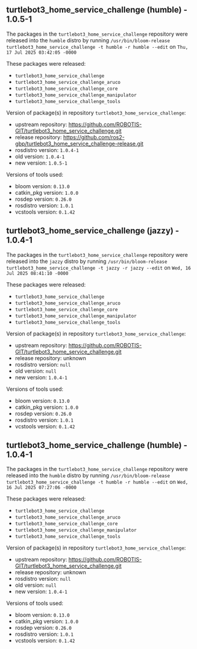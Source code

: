 ## turtlebot3_home_service_challenge (humble) - 1.0.5-1

The packages in the `turtlebot3_home_service_challenge` repository were released into the `humble` distro by running `/usr/bin/bloom-release turtlebot3_home_service_challenge -t humble -r humble --edit` on `Thu, 17 Jul 2025 03:42:05 -0000`

These packages were released:
- `turtlebot3_home_service_challenge`
- `turtlebot3_home_service_challenge_aruco`
- `turtlebot3_home_service_challenge_core`
- `turtlebot3_home_service_challenge_manipulator`
- `turtlebot3_home_service_challenge_tools`

Version of package(s) in repository `turtlebot3_home_service_challenge`:

- upstream repository: https://github.com/ROBOTIS-GIT/turtlebot3_home_service_challenge.git
- release repository: https://github.com/ros2-gbp/turtlebot3_home_service_challenge-release.git
- rosdistro version: `1.0.4-1`
- old version: `1.0.4-1`
- new version: `1.0.5-1`

Versions of tools used:

- bloom version: `0.13.0`
- catkin_pkg version: `1.0.0`
- rosdep version: `0.26.0`
- rosdistro version: `1.0.1`
- vcstools version: `0.1.42`


## turtlebot3_home_service_challenge (jazzy) - 1.0.4-1

The packages in the `turtlebot3_home_service_challenge` repository were released into the `jazzy` distro by running `/usr/bin/bloom-release turtlebot3_home_service_challenge -t jazzy -r jazzy --edit` on `Wed, 16 Jul 2025 08:41:10 -0000`

These packages were released:
- `turtlebot3_home_service_challenge`
- `turtlebot3_home_service_challenge_aruco`
- `turtlebot3_home_service_challenge_core`
- `turtlebot3_home_service_challenge_manipulator`
- `turtlebot3_home_service_challenge_tools`

Version of package(s) in repository `turtlebot3_home_service_challenge`:

- upstream repository: https://github.com/ROBOTIS-GIT/turtlebot3_home_service_challenge.git
- release repository: unknown
- rosdistro version: `null`
- old version: `null`
- new version: `1.0.4-1`

Versions of tools used:

- bloom version: `0.13.0`
- catkin_pkg version: `1.0.0`
- rosdep version: `0.26.0`
- rosdistro version: `1.0.1`
- vcstools version: `0.1.42`


## turtlebot3_home_service_challenge (humble) - 1.0.4-1

The packages in the `turtlebot3_home_service_challenge` repository were released into the `humble` distro by running `/usr/bin/bloom-release turtlebot3_home_service_challenge -t humble -r humble --edit` on `Wed, 16 Jul 2025 07:27:06 -0000`

These packages were released:
- `turtlebot3_home_service_challenge`
- `turtlebot3_home_service_challenge_aruco`
- `turtlebot3_home_service_challenge_core`
- `turtlebot3_home_service_challenge_manipulator`
- `turtlebot3_home_service_challenge_tools`

Version of package(s) in repository `turtlebot3_home_service_challenge`:

- upstream repository: https://github.com/ROBOTIS-GIT/turtlebot3_home_service_challenge.git
- release repository: unknown
- rosdistro version: `null`
- old version: `null`
- new version: `1.0.4-1`

Versions of tools used:

- bloom version: `0.13.0`
- catkin_pkg version: `1.0.0`
- rosdep version: `0.26.0`
- rosdistro version: `1.0.1`
- vcstools version: `0.1.42`


